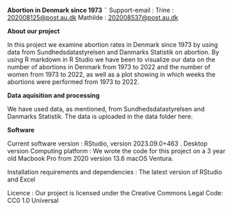 **Abortion in Denmark since 1973**
¨
Support-email : Trine : 202008125@post.au.dk Mathilde : 202008537@post.au.dk

**About our project**

In this project we examine abortion rates in Denmark since 1973 by using data from Sundhedsdatastyrelsen and Danmarks Statistik on abortion. 
By using R markdown in R Studio we have been to visualize our data on the number of abortions in Denmark from 1973 to 2022 and the number of women from 1973 to 2022, as well as a plot showing in which weeks the abortions were performed from 1973 to 2022. 

**Data aquisition and processing**

We have used data, as mentioned, from Sundhedsdatastyrelsen and Danmarks Statistik. The data is uploaded in the data folder here. 

**Software**

Current software version : RStudio, version 2023.09.0+463 . Desktop version 
Computing platform : We wrote the code for this project on a 3 year old Macbook Pro from 2020 version 13.6 macOS Ventura. 

Installation requirements and dependencies : The latest version of RStudio and Excel 

Licence : Our project is licensed under the Creative Commons Legal Code: CC0 1.0 Universal

